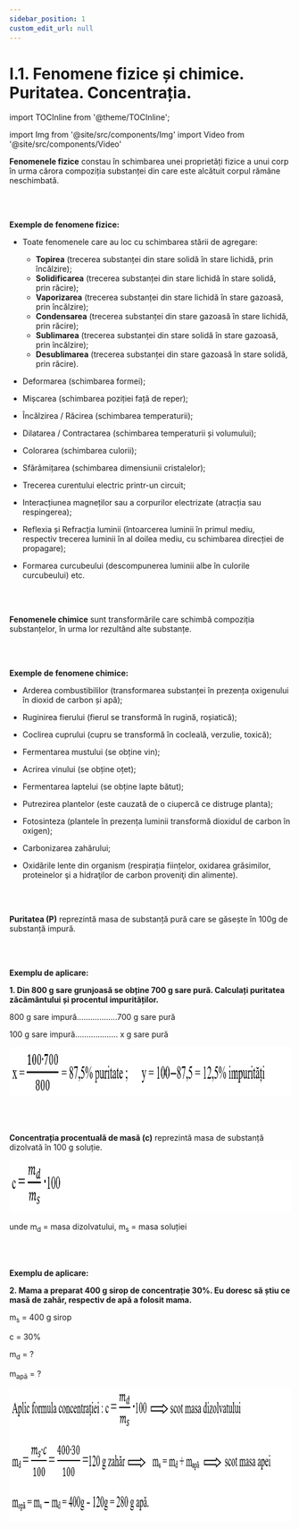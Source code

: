 ```yaml
---
sidebar_position: 1
custom_edit_url: null
---
```


# I.1. Fenomene fizice și chimice. Puritatea. Concentrația.

import TOCInline from '@theme/TOCInline';

<TOCInline toc={toc} />



import Img from '@site/src/components/Img'
import Video from '@site/src/components/Video'


<div class="alert alert--primary" role="alert">

**Fenomenele fizice** constau în schimbarea unei proprietăți fizice a unui corp în urma cărora compoziția substanței din care este alcătuit corpul rămâne neschimbată.


</div>


<br></br>


<div class="alert alert--warning" role="alert">

**Exemple de fenomene fizice:**

- Toate fenomenele care au loc cu schimbarea stării de agregare:
  - **Topirea** (trecerea substanței din stare solidă în stare lichidă, prin încălzire);
  - **Solidificarea** (trecerea substanței din stare lichidă în stare solidă, prin răcire);
  - **Vaporizarea** (trecerea substanței din stare lichidă în stare gazoasă, prin încălzire);
  - **Condensarea** (trecerea substanței din stare gazoasă în stare lichidă, prin răcire);
  - **Sublimarea** (trecerea substanței din stare solidă în stare gazoasă, prin încălzire);
  - **Desublimarea** (trecerea substanței din stare gazoasă în stare solidă, prin răcire).


- Deformarea (schimbarea formei);

- Mișcarea (schimbarea poziției față de reper);

- Încălzirea / Răcirea (schimbarea temperaturii);

- Dilatarea / Contractarea (schimbarea temperaturii și volumului);

- Colorarea (schimbarea culorii);

- Sfărâmițarea (schimbarea dimensiunii cristalelor);

- Trecerea curentului electric printr-un circuit;

- Interacțiunea magneților sau a corpurilor electrizate (atracția sau respingerea);

- Reflexia și Refracția luminii (întoarcerea luminii în primul mediu, respectiv trecerea luminii în al doilea mediu, cu schimbarea direcției de propagare);

- Formarea curcubeului (descompunerea luminii albe în culorile curcubeului) etc.





</div>


<br></br>



<div class="alert alert--primary" role="alert">

**Fenomenele chimice** sunt transformările care schimbă compoziția substanțelor, în urma lor rezultând alte substanțe.

</div>




<br></br>


<div class="alert alert--warning" role="alert">


**Exemple de fenomene chimice:**

- Arderea combustibililor (transformarea substanței în prezența oxigenului în dioxid de carbon și apă);

- Ruginirea fierului (fierul se transformă în rugină, roșiatică);

- Coclirea cuprului (cupru se transformă în cocleală, verzulie, toxică);

- Fermentarea mustului (se obține vin);

- Acrirea vinului (se obține oțet);

- Fermentarea laptelui (se obține lapte bătut);

- Putrezirea plantelor (este cauzată de o ciupercă ce distruge planta);

- Fotosinteza (plantele în prezența luminii transformă dioxidul de carbon în oxigen);

- Carbonizarea zahărului;

- Oxidările lente din organism (respirația ființelor, oxidarea grăsimilor, proteinelor şi a hidraţilor de carbon proveniţi din alimente).




</div>


<br></br>

<div class="alert alert--primary" role="alert">

**Puritatea (P)** reprezintă masa de substanță pură care se găsește în 100g de substanță impură.


</div>


<br></br>


<div class="alert alert--warning" role="alert">

**Exemplu de aplicare:**

**1. Din 800 g sare grunjoasă se obține 700 g sare pură. Calculați puritatea zăcământului și procentul impurităților.**

800 g sare impură..................700 g sare pură

100 g sare impură................... x g sare pură



<Img className="img-responsive4" src="chimie/clasa9/capitolul1/I-1-fenomene-fizice-si-chimice-puritate-concentratie-poza1-calculul-puritatii-cu-regula-de-trei-simpla.png" width="1000" height="89" lazy={false} />





</div>


<br></br>


<div class="alert alert--primary" role="alert">


**Concentrația procentuală de masă (c)** reprezintă masa de substanță dizolvată în 100 g soluție.



<Img className="img-responsive4" src="chimie/clasa9/capitolul1/I-1-fenomene-fizice-si-chimice-puritate-concentratie-poza2-formula-concentratiei-procentuale-de-masa.png" width="1000" height="94" lazy={false} />




unde m<sub>d</sub> = masa dizolvatului, m<sub>s</sub> = masa soluției



</div>




<br></br>

<div class="alert alert--warning" role="alert">

**Exemplu de aplicare:**

**2. Mama a preparat 400 g sirop de concentrație 30%. Eu doresc să știu ce masă de zahăr, respectiv de apă a folosit mama.**

m<sub>s</sub>  = 400 g sirop

c = 30%

m<sub>d</sub> = ?

m<sub>apă</sub> = ?




<Img className="img-responsive4" src="chimie/clasa9/capitolul1/I-1-fenomene-fizice-si-chimice-puritate-concentratie-poza3-exemplu-calcul-concentratie-procentuala-de-masa.png" width="1000" height="238" />






</div>



<br></br>







